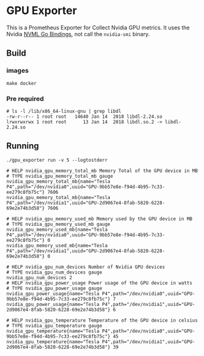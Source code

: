 GPU Exporter
=========================

This is a Prometheus Exporter for Collect Nvidia GPU metrics. It uses the Nvidia [NVML Go Bindings](https://github.com/NVIDIA/gpu-monitoring-tools), not call the `nvidia-smi` binary.

## Build

### images

`make docker`

### Pre required

```
# ls -l /lib/x86_64-linux-gnu | grep libdl
-rw-r--r-- 1 root root   14640 Jan 14  2018 libdl-2.24.so
lrwxrwxrwx 1 root root      13 Jan 14  2018 libdl.so.2 -> libdl-2.24.so
```

## Running

`./gpu_exporter run -v 5 --logtostderr`

```
# HELP nvidia_gpu_memory_total_mb Memory Total of the GPU device in MB
# TYPE nvidia_gpu_memory_total_mb gauge
nvidia_gpu_memory_total_mb{name="Tesla P4",path="/dev/nvidia0",uuid="GPU-9bb57e8e-f94d-4b95-7c33-ee279c8fb75c"} 7606
nvidia_gpu_memory_total_mb{name="Tesla P4",path="/dev/nvidia1",uuid="GPU-2d9067e4-8fab-5820-6228-69e2e74b3d58"} 7606

# HELP nvidia_gpu_memory_used_mb Memory used by the GPU device in MB
# TYPE nvidia_gpu_memory_used_mb gauge
nvidia_gpu_memory_used_mb{name="Tesla P4",path="/dev/nvidia0",uuid="GPU-9bb57e8e-f94d-4b95-7c33-ee279c8fb75c"} 0
nvidia_gpu_memory_used_mb{name="Tesla P4",path="/dev/nvidia1",uuid="GPU-2d9067e4-8fab-5820-6228-69e2e74b3d58"} 0

# HELP nvidia_gpu_num_devices Number of Nvidia GPU devices
# TYPE nvidia_gpu_num_devices gauge
nvidia_gpu_num_devices 2
# HELP nvidia_gpu_power_usage Power usage of the GPU device in watts
# TYPE nvidia_gpu_power_usage gauge
nvidia_gpu_power_usage{name="Tesla P4",path="/dev/nvidia0",uuid="GPU-9bb57e8e-f94d-4b95-7c33-ee279c8fb75c"} 7
nvidia_gpu_power_usage{name="Tesla P4",path="/dev/nvidia1",uuid="GPU-2d9067e4-8fab-5820-6228-69e2e74b3d58"} 6

# HELP nvidia_gpu_temperature Temperature of the GPU device in celsius
# TYPE nvidia_gpu_temperature gauge
nvidia_gpu_temperature{name="Tesla P4",path="/dev/nvidia0",uuid="GPU-9bb57e8e-f94d-4b95-7c33-ee279c8fb75c"} 45
nvidia_gpu_temperature{name="Tesla P4",path="/dev/nvidia1",uuid="GPU-2d9067e4-8fab-5820-6228-69e2e74b3d58"} 39
```